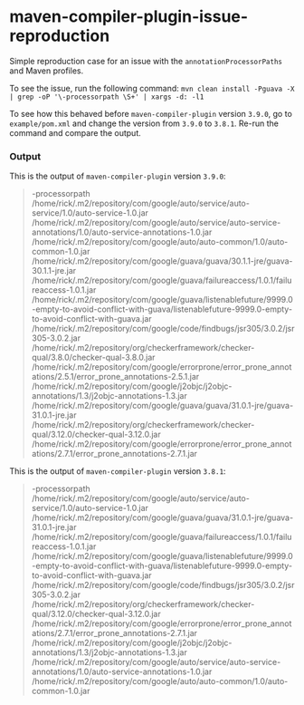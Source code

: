 # maven-compiler-plugin-issue-reproduction
Simple reproduction case for an issue with the `annotationProcessorPaths` and Maven profiles.

To see the issue, run the following command:
`mvn clean install -Pguava -X | grep -oP '\-processorpath \S+' | xargs -d: -l1`

To see how this behaved before `maven-compiler-plugin` version `3.9.0`, go to `example/pom.xml` and change the version from `3.9.0` to `3.8.1`.
Re-run the command and compare the output.

### Output

This is the output of `maven-compiler-plugin` version `3.9.0`:

>  -processorpath /home/rick/.m2/repository/com/google/auto/service/auto-service/1.0/auto-service-1.0.jar
/home/rick/.m2/repository/com/google/auto/service/auto-service-annotations/1.0/auto-service-annotations-1.0.jar
/home/rick/.m2/repository/com/google/auto/auto-common/1.0/auto-common-1.0.jar
/home/rick/.m2/repository/com/google/guava/guava/30.1.1-jre/guava-30.1.1-jre.jar
/home/rick/.m2/repository/com/google/guava/failureaccess/1.0.1/failureaccess-1.0.1.jar
/home/rick/.m2/repository/com/google/guava/listenablefuture/9999.0-empty-to-avoid-conflict-with-guava/listenablefuture-9999.0-empty-to-avoid-conflict-with-guava.jar
/home/rick/.m2/repository/com/google/code/findbugs/jsr305/3.0.2/jsr305-3.0.2.jar
/home/rick/.m2/repository/org/checkerframework/checker-qual/3.8.0/checker-qual-3.8.0.jar
/home/rick/.m2/repository/com/google/errorprone/error_prone_annotations/2.5.1/error_prone_annotations-2.5.1.jar
/home/rick/.m2/repository/com/google/j2objc/j2objc-annotations/1.3/j2objc-annotations-1.3.jar
/home/rick/.m2/repository/com/google/guava/guava/31.0.1-jre/guava-31.0.1-jre.jar
/home/rick/.m2/repository/org/checkerframework/checker-qual/3.12.0/checker-qual-3.12.0.jar
/home/rick/.m2/repository/com/google/errorprone/error_prone_annotations/2.7.1/error_prone_annotations-2.7.1.jar


This is the output of `maven-compiler-plugin` version `3.8.1`:

> -processorpath /home/rick/.m2/repository/com/google/auto/service/auto-service/1.0/auto-service-1.0.jar
/home/rick/.m2/repository/com/google/guava/guava/31.0.1-jre/guava-31.0.1-jre.jar
/home/rick/.m2/repository/com/google/guava/failureaccess/1.0.1/failureaccess-1.0.1.jar
/home/rick/.m2/repository/com/google/guava/listenablefuture/9999.0-empty-to-avoid-conflict-with-guava/listenablefuture-9999.0-empty-to-avoid-conflict-with-guava.jar
/home/rick/.m2/repository/com/google/code/findbugs/jsr305/3.0.2/jsr305-3.0.2.jar
/home/rick/.m2/repository/org/checkerframework/checker-qual/3.12.0/checker-qual-3.12.0.jar
/home/rick/.m2/repository/com/google/errorprone/error_prone_annotations/2.7.1/error_prone_annotations-2.7.1.jar
/home/rick/.m2/repository/com/google/j2objc/j2objc-annotations/1.3/j2objc-annotations-1.3.jar
/home/rick/.m2/repository/com/google/auto/service/auto-service-annotations/1.0/auto-service-annotations-1.0.jar
/home/rick/.m2/repository/com/google/auto/auto-common/1.0/auto-common-1.0.jar

